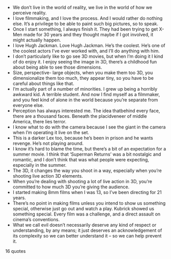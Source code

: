  - We don’t live in the world of reality, we live in the world of how we perceive reality.
 - I love filmmaking, and I love the process. And I would rather do nothing else. It’s a privilege to be able to paint such big pictures, so to speak.
 - Once I start something, I always finish it. They had been trying to get X-Men made for 30 years and they thought maybe if I got involved, it might actually happen.
 - I love Hugh Jackman. Love Hugh Jackman. He’s the coolest. He’s one of the coolest actors I’ve ever worked with, and I’ll do anything with him.
 - I don’t particularly like to go see 3D movies, but when I’m doing it I kind of do enjoy it. I enjoy seeing the image in 3D, there’s a childhood fun about being able to see those dimensions.
 - Size, perspective- large objects, when you make them too 3D, you dimensionalize them too much, they appear tiny, so you have to be careful about things like that.
 - I’m actually part of a number of minorities. I grew up being a horribly awkward kid. A terrible student. And now I find myself as a filmmaker, and you feel kind of alone in the world because you’re separate from everyone else.
 - Perception has always interested me. The idea thatbehind every face, there are a thousand faces. Beneath the placidveneer of middle America, there lies terror.
 - I know what to do with the camera because I see the giant in the camera when I’m operating it live on the set.
 - This is a darker Lex too, because he’s been in prison and he wants revenge. He’s not playing around.
 - I know it’s hard to blame the time, but there’s a bit of an expectation for a summer movie. I think that ‘Superman Returns’ was a bit nostalgic and romantic, and I don’t think that was what people were expecting, especially in the summer.
 - The 3D, it changes the way you shoot in a way, especially when you’re shooting live action 3D elements.
 - When you’re dealing with shooting a lot of live action in 3D, you’re committed to how much 3D you’re giving the audience.
 - I started making 8mm films when I was 13, so I’ve been directing for 21 years.
 - There’s no point in making films unless you intend to show us something special, otherwise just go out and watch a play. Kubrick showed us something special. Every film was a challenge, and a direct assault on cinema’s conventions.
 - What we call evil doesn’t necessarily deserve any kind of respect or understanding, by any means; it just deserves an acknowledgement of its complexity so we can better understand it – so we can help prevent it.

16 quotes